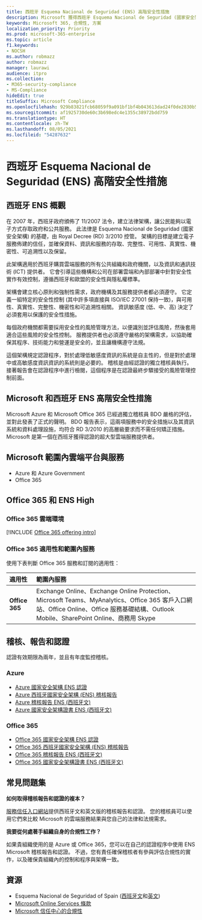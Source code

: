 ```yaml
---
title: 西班牙 Esquema Nacional de Seguridad (ENS) 高階安全性措施
description: Microsoft 獲得西班牙 Esquema Nacional de Seguridad (國家安全架構) 認證。
keywords: Microsoft 365, 合規性, 方案
localization_priority: Priority
ms.prod: microsoft-365-enterprise
ms.topic: article
f1.keywords:
- NOCSH
ms.author: robmazz
author: robmazz
manager: laurawi
audience: itpro
ms.collection:
- M365-security-compliance
- MS-Compliance
hideEdit: true
titleSuffix: Microsoft Compliance
ms.openlocfilehash: 929b83821fcb68059f9a091bf1bf4b043613dad24f0de2830b58b6ca72b5e091
ms.sourcegitcommit: af1925730de60c3b698edc4e1355c38972bdd759
ms.translationtype: HT
ms.contentlocale: zh-TW
ms.lasthandoff: 08/05/2021
ms.locfileid: "54287632"
---
```

# <a name="spain-esquema-nacional-de-seguridad-ens-high-level-security-measures"></a>西班牙 Esquema Nacional de Seguridad (ENS) 高階安全性措施

## <a name="spain-ens-overview"></a>西班牙 ENS 概觀

在 2007 年，西班牙政府頒佈了 11/2007 法令，建立法律架構，讓公民能夠以電子方式存取政府和公共服務。 此法律是 Esquema Nacional de Seguridad (國家安全架構) 的基礎，由 Royal Decree (RD) 3/2010 控管。 架構的目標是建立電子服務佈建的信任，並確保資料、資訊和服務的存取、完整性、可用性、真實性、機密性、可追溯性以及保留。

此架構適用於西班牙購買雲端服務的所有公共組織和政府機關，以及資訊和通訊技術 (ICT) 提供者。 它會引導這些機構和公司在部署雲端和內部部署中針對安全性實作有效控制，遵循西班牙和歐盟的安全性與隱私權標準。

架構會建立核心原則和強制性需求，政府機構及其服務提供者都必須遵守。 它定義一組特定的安全性控制 (其中許多項直接與 ISO/IEC 27001 保持一致)，與可用性、真實性、完整性、機密性和可追溯性相關。 資訊敏感度 (低、中、高) 決定了必須套用以保護的安全性措施。

每個政府機關都需要採用安全性的風險管理方法，以便識別並評估風險，然後套用適合這些風險的安全性控制。 服務提供者也必須遵守嚴格的架構需求，以協助確保其程序、技術能力和營運是安全的，並且讓機構遵守法規。

這個架構規定認證程序，對於處理低敏感度資訊的系統是自主性的，但是對於處理中或高敏感度資訊資訊的系統則是必要的。 稽核是由經認證的獨立稽核員執行。 接著報告會在認證程序中進行檢閱，這個程序是在認證最終步驟接受的風險管理控制前面。

## <a name="microsoft-and-spain-ens-high-level-security-measures"></a>Microsoft 和西班牙 ENS 高階安全性措施

Microsoft Azure 和 Microsoft Office 365 已經過獨立稽核員 BDO 嚴格的評估，並對此發表了正式的聲明。 BDO 報告表示，這兩項服務中的安全措施以及其資訊系統和資料處理設施，均符合 RD 3/2010 的高層級要求而不需任何矯正措施。 Microsoft 是第一個在西班牙獲得認證的超大型雲端服務提供者。

## <a name="microsoft-in-scope-cloud-platforms--services"></a>Microsoft 範圍內雲端平台與服務

- Azure 和 Azure Government
- Office 365

## <a name="office-365-and-ens-high"></a>Office 365 和 ENS High

### <a name="office-365-cloud-environments"></a>Office 365 雲端環境

[!INCLUDE [Office 365 offering intro](../includes/o365-offering-introduction.md)]

### <a name="office-365-applicability-and-in-scope-services"></a>Office 365 適用性和範圍內服務

使用下表判斷 Office 365 服務和訂閱的適用性：

| **適用性** | **範圍內服務** |
|:------------------|:----------------------|
| **Office 365** | Exchange Online、Exchange Online Protection、Microsoft Teams、MyAnalytics、Office 365 客戶入口網站、Office Online、Office 服務基礎結構、Outlook Mobile、SharePoint Online、商務用 Skype |

## <a name="audits-reports-and-certificates"></a>稽核、報告和認證

認證有效期限為兩年，並且有年度監控稽核。

### <a name="azure"></a>Azure

- [Azure 國家安全架構 ENS 認證](https://aka.ms/AzureNationalSecurityFrameworkENSCertificate)
- [Azure 西班牙國家安全架構 (ENS) 稽核報告](https://aka.ms/AzureNationalSecurityFrameworkAuditReport)
- [Azure 稽核報告 ENS (西班牙文)](https://aka.ms/AzureInformeAuditoriaENS)
- [Azure 國家安全架構證書 ENS (西班牙文)](https://aka.ms/AzureNationalSecurityFrameworkCertificadoENS)

### <a name="office-365"></a>Office 365

- [Office 365 國家安全架構 ENS 認證](https://aka.ms/Office365NationalSecurityFrameworkENSCertificate)
- [Office 365 西班牙國家安全架構 (ENS) 稽核報告](https://aka.ms/Office365NationalSecurityFrameworkAuditReport)
- [Office 365 稽核報告 ENS (西班牙文)](https://aka.ms/Office365InformeAuditoriaENS)
- [Office 365 國家安全架構證書 ENS (西班牙文)](https://aka.ms/Office365NationalSecurityFrameworkCertificadoENS)

## <a name="frequently-asked-questions"></a>常見問題集

**如何取得稽核報告和認證的複本？**

[服務信任入口網站](https://aka.ms/stphelp)提供西班牙文和英文版的稽核報告和認證。 您的稽核員可以使用它們來比較 Microsoft 的雲端服務結果與您自己的法律和法規需求。

**我要從何處著手組織自身的合規性工作？**

如果貴組織使用的是 Azure 或 Office 365，您可以在自己的認證程序中使用 ENS Microsoft 稽核報告和認證。 不過，您有責任確保稽核者有參與評估合規性的實作，以及確保貴組織內的控制和程序與架構一致。

## <a name="resources"></a>資源

- Esquema Nacional de Seguridad of Spain ([西班牙文](https://administracionelectronica.gob.es/pae_Home/pae_Estrategias/pae_Seguridad_Inicio/pae_Esquema_Nacional_de_Seguridad.html?idioma=sp#.Vwxp82mcGM8)和[英文](https://administracionelectronica.gob.es/pae_Home/pae_Estrategias/pae_Seguridad_Inicio/pae_Esquema_Nacional_de_Seguridad.html?idioma=en#.VwvcgmmcGM9))
- [Microsoft Online Services 條款](https://aka.ms/Online-Services-Terms)
- [Microsoft 信任中心的合規性](https://www.microsoft.com/trust-center/compliance/compliance-overview)
